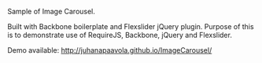 Sample of Image Carousel.

Built with Backbone boilerplate and Flexslider jQuery plugin. Purpose of this is to demonstrate use of RequireJS, Backbone, jQuery and Flexslider.

Demo available:
http://juhanapaavola.github.io/ImageCarousel/
